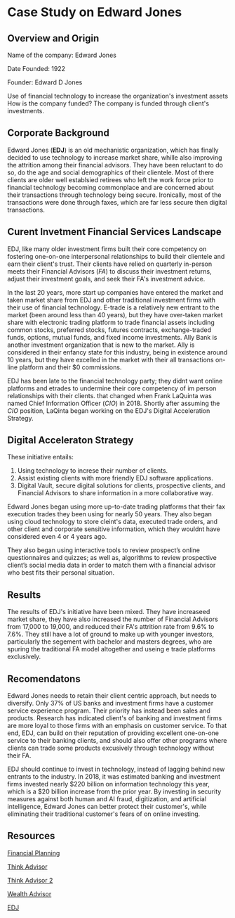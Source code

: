 # **Case Study on Edward Jones**
## Overview and Origin
Name of the company:  Edward Jones

Date Founded: 1922

Founder: Edward D Jones

Use of financial technology to increase the organization's investment assets 
How is the company funded? The company is funded through client's investments.

## Corporate Background 
Edward Jones (**EDJ**) is an old mechanistic organization, which has finally decided to use technology to increase market share, whille also improving the  attrition among their financial advisors. They have  been reluctant to do so, do the age and social demographics of their clientele. Most of there clients are older well establsied retirees who left the work force prior to financial technology becoming commonplace and are concerned about their transactions through technology being secure. Ironically, most of the transactions were done through faxes, which are far less secure then digital transactions.

## Curent Invetment Financial Services Landscape
EDJ, like many older investment firms  built their core competency on fostering one-on-one interpersonal relationships to build their clientele and earn their client's trust. Their clients have relied on quarterly in-person meets their Financial Advisors (*FA*) to discuss their investment returns, adjust their investment goals, and seek their FA's investment advice.

In the last 20 years, more start up companies have entered the market and taken market share from EDJ and other traditional investment firms with their use of financial technology. E-trade is a relatively new entrant to the market (been around less than 40 years), but they have over-taken market share with electronic trading platform to trade financial assets including common stocks, preferred stocks, futures contracts, exchange-traded funds, options, mutual funds, and fixed income investments. Ally Bank is another investment organization that is new to the market. Ally is considered in their enfancy state for this industry, being in existence around 10 years, but they have excelled in the market with their all transactions on-line platform and their $0 commissions.

EDJ has been late to the financial technology party; they didnt want online platforms and etrades to undermine their core competency of im person relationships with their clients. that changed when Frank LaQuinta was named Chief Information Officer (*CIO*) in 2018. Shortly after assuming the *CIO* position, LaQinta began working on the EDJ's Digital Acceleration Strategy.

## Digital Acceleraton Strategy ##
These initiative entails:
1. Using technology to increse their number of clients.
2. Assist existing clients with more friendly EDJ software applications.
3. Digital Vault, secure digital solutions for clients, prospective clients, and Financial Advisors to share information in a more collaborative way.

 Edward Jones began using more up-to-date trading platforms that their fax execution trades they been using for nearly 50 years. They also began using cloud technology to store cleint's data, executed trade orders, and other client and corporate sensitive information, which they wouldnt have considered even 4 or 4 years ago.

They also began using interactive tools to review prospect’s  online questionnaires and  quizzes; as well as, algorithms to review prospective client’s social media data in order to match them with a financial advisor who best fits their personal situation.


## Results ##
The results of EDJ's initiative have been mixed. They have increaseed market share, they have also increased the number of Financial Advisors from 17,000 to 19,000, and reduced their FA's attrition rate from 9.6% to 7.6%. They still have a lot of ground to make up with younger investors, particularly the segement with bachelor and masters degrees, who are spuring the traditional FA model altogether and useing e trade platforms exclusively.


## Recomendatons ##
Edward Jones needs to retain their client centric approach, but needs to diversify. Only 37% of US banks and investment firms have a customer service experience program. Their priority has instead been sales and products. Research has indicated client's of banking and investment firms are more loyal to those firms with an emphasis on customer service. To that end, EDJ, can build on their reputation of providing excellent one-on-one service to their banking clients, and should also offer other programs where clients can trade some products excusively through technology without their FA.

EDJ should continue to invest in technology, instead of lagging behind new entrants to the industry. In 2018, it was estimated banking and investment firms invested nearly $220 billion on information technology this year, which is a $20 billion increase from the prior year. By investing in security measures against both human and AI fraud, digitization, and artificial intelligence, Edward Jones can better protect their customer's, while eliminating their traditional customer's fears of on online investing.



## Resources ##
[Financial Planning](https://www.financial-planning.com/news/edward-jones-technology-strategy-for-growth)

[Think Advisor](https://www.thinkadvisor.com/2020/07/01/edward-jones-top-exec-how-the-firm-is-managing-pandemic-boosting-diversity/)

[Think Advisor 2](https://www.thinkadvisor.com/2018/04/29/inside-edward-jones-take-on-technology/)

[Wealth Advisor](https://www.thewealthadvisor.com/article/edward-jones-warns-increased-financial-advisor-attrition-coronavirus-cuts-profitability)

[EDJ](https://www.edwardjones.com/index.html)

